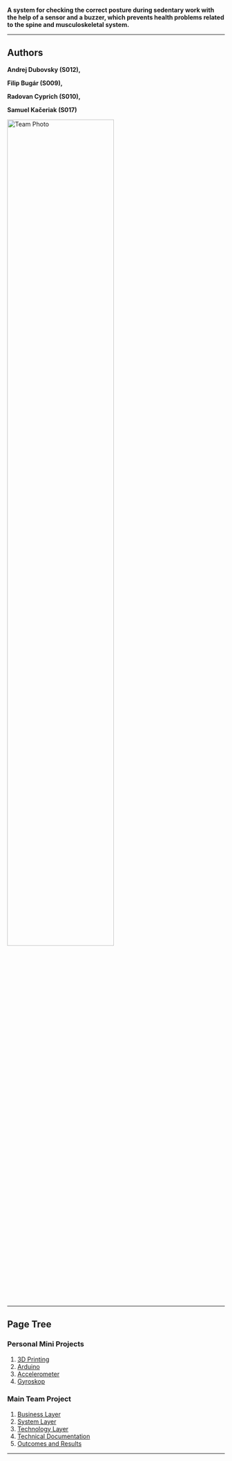 **A system for checking the correct posture during sedentary work with the help of a sensor and a buzzer, which prevents health problems related to the spine and musculoskeletal system.**

---

## Authors

**Andrej Dubovsky (S012),**

**Filip Bugár (S009),**

**Radovan Cyprich (S010),**

**Samuel Kačeriak (S017)**


<img src="./Assets/team_photo.png" alt="Team Photo" style="width:70%;">

---

## Page Tree 
### Personal Mini Projects
1. [3D Printing](./Documents/3D_printing.md)
2. [Arduino](./Documents/Arduino.md)
3. [Accelerometer](./Documents/Akcelerometer.md)
4. [Gyroskop](./Documents/Gyroskop.md)

### Main Team Project
1. [Business Layer](./Documents/Business_Layer.md)
2. [System Layer](./Documents/System_Layer.md)
3. [Technology Layer](./Documents/Technology_Layer.md)
4. [Technical Documentation](./Documents/Technical_Documentation.md)
5. [Outcomes and Results](./Documents/Outcomes_and_Results.md)

---


